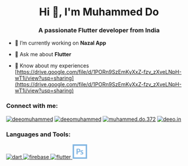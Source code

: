 

<h1 align="center">Hi 👋, I'm Muhammed Do</h1>
<h3 align="center">A passionate Flutter developer from India</h3>

- 🔭 I’m currently working on **Nazal App**

- 💬 Ask me about **Flutter**

- 📄 Know about my experiences [https://drive.google.com/file/d/1PORn9SzEmKyXxZ-fzv_zXveLNpH-wT1i/view?usp=sharing](https://drive.google.com/file/d/1PORn9SzEmKyXxZ-fzv_zXveLNpH-wT1i/view?usp=sharing)

<h3 align="left">Connect with me:</h3>
<p align="left">
<a href="https://twitter.com/deeomuhammed" target="blank"><img align="center" src="https://raw.githubusercontent.com/rahuldkjain/github-profile-readme-generator/master/src/images/icons/Social/twitter.svg" alt="deeomuhammed" height="30" width="40" /></a>
<a href="https://linkedin.com/in/deeomuhammed" target="blank"><img align="center" src="https://raw.githubusercontent.com/rahuldkjain/github-profile-readme-generator/master/src/images/icons/Social/linked-in-alt.svg" alt="deeomuhammed" height="30" width="40" /></a>
<a href="https://fb.com/muhammed.do.372" target="blank"><img align="center" src="https://raw.githubusercontent.com/rahuldkjain/github-profile-readme-generator/master/src/images/icons/Social/facebook.svg" alt="muhammed.do.372" height="30" width="40" /></a>
<a href="https://instagram.com/deeo.in" target="blank"><img align="center" src="https://raw.githubusercontent.com/rahuldkjain/github-profile-readme-generator/master/src/images/icons/Social/instagram.svg" alt="deeo.in" height="30" width="40" /></a>
</p>

<h3 align="left">Languages and Tools:</h3>
<p align="left"> <a href="https://dart.dev" target="_blank" rel="noreferrer"> <img src="https://www.vectorlogo.zone/logos/dartlang/dartlang-icon.svg" alt="dart" width="40" height="40"/> </a> <a href="https://firebase.google.com/" target="_blank" rel="noreferrer"> <img src="https://www.vectorlogo.zone/logos/firebase/firebase-icon.svg" alt="firebase" width="40" height="40"/> </a> <a href="https://flutter.dev" target="_blank" rel="noreferrer"> <img src="https://www.vectorlogo.zone/logos/flutterio/flutterio-icon.svg" alt="flutter" width="40" height="40"/> </a> <a href="https://www.photoshop.com/en" target="_blank" rel="noreferrer"> <img src="https://raw.githubusercontent.com/devicons/devicon/master/icons/photoshop/photoshop-line.svg" alt="photoshop" width="40" height="40"/> </a> </p>

